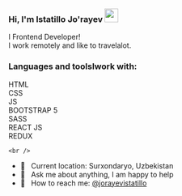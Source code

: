 ### Hi, I'm Istatillo Jo'rayev <img src="https://media.giphy.com/media/hvRJCLFzcasrR4ia7z/giphy.gif" width="27px">
I Frontend Developer! <br />
I work remotely and like to travelalot.
<br />
### Languages and toolsIwork with:
HTML<br />
CSS<br />
JS<br />
BOOTSTRAP 5<br />
SASS<br />
REACT JS<br />
REDUX

    <br />
    
- 📍 &nbsp; Current location: Surxondaryo, Uzbekistan
- 💬 &nbsp; Ask me about anything, I am happy to help
- 📨 &nbsp; How to reach me: [@jorayevistatillo](https://instagram.com/jorayevistatillo/)

